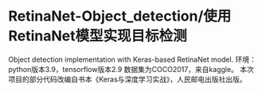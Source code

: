 # RetinaNet-Object_detection/使用RetinaNet模型实现目标检测
Object detection implementation with Keras-based RetinaNet model.
环境：python版本3.9，tensorflow版本2.9
数据集为COCO2017，来自kaggle。
本次项目的部分代码改编自书本《Keras与深度学习实战》，人民邮电出版社出版。